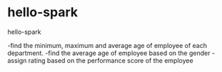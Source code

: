 # hello-spark
hello-spark

-find the minimum, maximum and average age of employee of each department.
-find the average age of employee based on the gender
-assign rating based on the performance score of the employee
